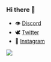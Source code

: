 ### Hi there 👋


- 👁 [Discord](https://discord.gg/zep)
- 🕊 [Twitter](https://twitter.com/rayaneuh212)
- 📸 [Instagram](https://instagram.com/rayanee.detp)

<img src="https://github-readme-stats.vercel.app/api?username=rayaneqlf&&show_icons=true&title_color=700eea&icon_color=bb2acf&text_color=daf7dc&bg_color=fffffff">
